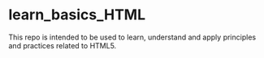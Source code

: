 # learn_basics_HTML
This repo is intended to be used to learn, understand and apply principles and practices related to HTML5. 
